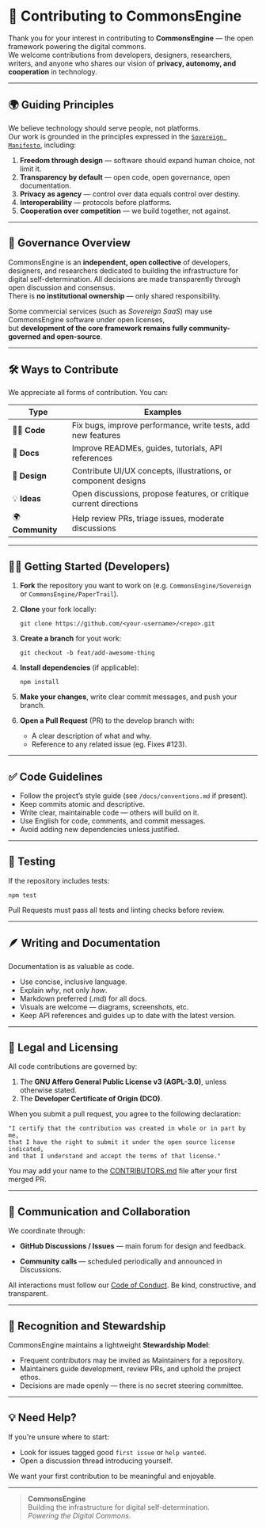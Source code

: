 # 🤝 Contributing to CommonsEngine

Thank you for your interest in contributing to **CommonsEngine** — the open framework powering the digital commons.  
We welcome contributions from developers, designers, researchers, writers, and anyone who shares our vision of **privacy, autonomy, and cooperation** in technology.

---

## 🌍 Guiding Principles

We believe technology should serve people, not platforms.  
Our work is grounded in the principles expressed in the [`Sovereign Manifesto`](https://github.com/kasunben/Sovereign/blob/main/MANIFESTO), including:

1. **Freedom through design** — software should expand human choice, not limit it.  
2. **Transparency by default** — open code, open governance, open documentation.  
3. **Privacy as agency** — control over data equals control over destiny.  
4. **Interoperability** — protocols before platforms.  
5. **Cooperation over competition** — we build together, not against.

---

## 🧭 Governance Overview

CommonsEngine is an **independent, open collective** of developers, designers, and researchers dedicated to building the infrastructure for digital self-determination.
All decisions are made transparently through open discussion and consensus.  
There is **no institutional ownership** — only shared responsibility.

Some commercial services (such as *Sovereign SaaS*) may use CommonsEngine software under open licenses,  
but **development of the core framework remains fully community-governed and open-source**.

---

## 🛠️ Ways to Contribute

We appreciate all forms of contribution. You can:

| Type | Examples |
|------|-----------|
| 🧑‍💻 **Code** | Fix bugs, improve performance, write tests, add new features |
| 🧱 **Docs** | Improve READMEs, guides, tutorials, API references |
| 🎨 **Design** | Contribute UI/UX concepts, illustrations, or component designs |
| 💡 **Ideas** | Open discussions, propose features, or critique current directions |
| 🌍 **Community** | Help review PRs, triage issues, moderate discussions |

---

## 🧑‍💻 Getting Started (Developers)

1. **Fork** the repository you want to work on (e.g. `CommonsEngine/Sovereign` or `CommonsEngine/PaperTrail`).
  
2. **Clone** your fork locally:
   ```
   git clone https://github.com/<your-username>/<repo>.git
   ```

3. **Create a branch** for yout work:
   ```
   git checkout -b feat/add-awesome-thing
   ```

4. **Install dependencies** (if applicable):
   ```
   npm install
   ```

5. **Make your changes**, write clear commit messages, and push your branch.

6. **Open a Pull Request** (PR) to the develop branch with:
   - A clear description of what and why.
   - Reference to any related issue (eg. Fixes #123).
  
---

## ✅ Code Guidelines

- Follow the project’s style guide (see `/docs/conventions.md` if present).
- Keep commits atomic and descriptive.
- Write clear, maintainable code — others will build on it.
- Use English for code, comments, and commit messages.
- Avoid adding new dependencies unless justified.

---

## 🧪 Testing

If the repository includes tests:
```
npm test
```

Pull Requests must pass all tests and linting checks before review.

---

## 🪶 Writing and Documentation

Documentation is as valuable as code.

- Use concise, inclusive language.
- Explain _why_, not only _how_.
- Markdown preferred (.md) for all docs.
- Visuals are welcome — diagrams, screenshots, etc.
- Keep API references and guides up to date with the latest version.

---

## 🧾 Legal and Licensing

All code contributions are governed by:

1. The **GNU Affero General Public License v3 (AGPL-3.0)**, unless otherwise stated.
2. The **Developer Certificate of Origin (DCO)**.

When you submit a pull request, you agree to the following declaration:

```text
"I certify that the contribution was created in whole or in part by me,
that I have the right to submit it under the open source license indicated,
and that I understand and accept the terms of that license."
```

You may add your name to the [CONTRIBUTORS.md](https://github.com/CommonsEngine/.github/blob/main/CONTRIBUTORS.md) file after your first merged PR.

---

## 💬 Communication and Collaboration

We coordinate through:

- **GitHub Discussions / Issues** — main forum for design and feedback.
<!-- - **Matrix / Discord** (optional) — real-time chat for contributors. -->
- **Community calls** — scheduled periodically and announced in Discussions.

All interactions must follow our [Code of Conduct](https://github.com/CommonsEngine/.github/blob/main/CODE_OF_CONDUCT.md).
Be kind, constructive, and transparent.

---

## 🌱 Recognition and Stewardship

CommonsEngine maintains a lightweight **Stewardship Model**:

- Frequent contributors may be invited as Maintainers for a repository.
- Maintainers guide development, review PRs, and uphold the project ethos.
- Decisions are made openly — there is no secret steering committee.

---

## 💡 Need Help?

If you're unsure where to start:

- Look for issues tagged good `first issue` or `help wanted`.
- Open a discussion thread introducing yourself.
<!-- - Or reach out at community@commonsengine.org (placeholder). -->

We want your first contribution to be meaningful and enjoyable.

---

> **CommonsEngine**  
> Building the infrastructure for digital self-determination.  
> *Powering the Digital Commons.*
